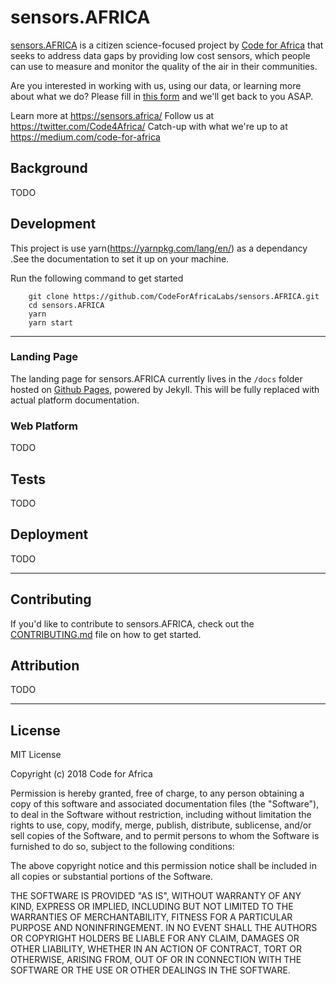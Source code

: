 # sensors.AFRICA

[sensors.AFRICA](https://sensors.africa/) is a citizen science-focused project by [Code for Africa](https://twitter.com/Code4Africa/) that seeks to address data gaps by providing low cost sensors, which people can use to measure and monitor the quality of the air in their communities.

Are you interested in working with us, using our data, or learning more about what we do? Please fill in [this form](https://goo.gl/forms/4yc0iu2hUH8iSg4v2) and we'll get back to you ASAP.

Learn more at https://sensors.africa/
Follow us at https://twitter.com/Code4Africa/
Catch-up with what we're up to at https://medium.com/code-for-africa



## Background

TODO

## Development

This project is use yarn(https://yarnpkg.com/lang/en/) as a dependancy .See the documentation to set it up on your machine.

Run the following command to get started 

```
    git clone https://github.com/CodeForAfricaLabs/sensors.AFRICA.git
    cd sensors.AFRICA
    yarn
    yarn start
```
---

### Landing Page

The landing page for sensors.AFRICA currently lives in the `/docs` folder hosted on [Github Pages](https://pages.github.com/), powered by Jekyll. This will be fully replaced with actual platform documentation.

### Web Platform

TODO

## Tests

TODO

## Deployment

TODO

---

## Contributing

If you'd like to contribute to sensors.AFRICA, check out the [CONTRIBUTING.md](./CONTRIBUTING.md) file on how to get started.

## Attribution

TODO

---

## License

MIT License

Copyright (c) 2018 Code for Africa

Permission is hereby granted, free of charge, to any person obtaining a copy
of this software and associated documentation files (the "Software"), to deal
in the Software without restriction, including without limitation the rights
to use, copy, modify, merge, publish, distribute, sublicense, and/or sell
copies of the Software, and to permit persons to whom the Software is
furnished to do so, subject to the following conditions:

The above copyright notice and this permission notice shall be included in all
copies or substantial portions of the Software.

THE SOFTWARE IS PROVIDED "AS IS", WITHOUT WARRANTY OF ANY KIND, EXPRESS OR
IMPLIED, INCLUDING BUT NOT LIMITED TO THE WARRANTIES OF MERCHANTABILITY,
FITNESS FOR A PARTICULAR PURPOSE AND NONINFRINGEMENT. IN NO EVENT SHALL THE
AUTHORS OR COPYRIGHT HOLDERS BE LIABLE FOR ANY CLAIM, DAMAGES OR OTHER
LIABILITY, WHETHER IN AN ACTION OF CONTRACT, TORT OR OTHERWISE, ARISING FROM,
OUT OF OR IN CONNECTION WITH THE SOFTWARE OR THE USE OR OTHER DEALINGS IN THE
SOFTWARE.
